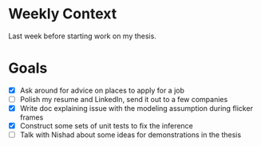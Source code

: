 # Weekly Context

Last week before starting work on my thesis.


# Goals

* [X] Ask around for advice on places to apply for a job
* [ ] Polish my resume and LinkedIn, send it out to a few companies
* [X] Write doc explaining issue with the modeling assumption during flicker frames
* [X] Construct some sets of unit tests to fix the inference 
* [ ] Talk with Nishad about some ideas for demonstrations in the thesis
